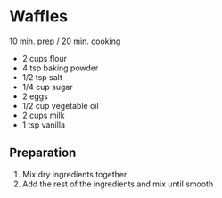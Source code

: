 # Waffles

10 min. prep / 20 min. cooking

* 2 cups flour
* 4 tsp baking powder
* 1/2 tsp salt
* 1/4 cup sugar
* 2 eggs
* 1/2 cup vegetable oil
* 2 cups milk
* 1 tsp vanilla

## Preparation

1. Mix dry ingredients together
2. Add the rest of the ingredients and mix until smooth

